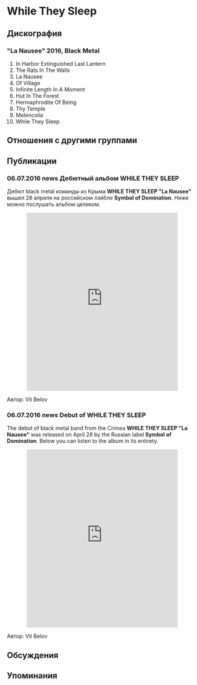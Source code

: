 # While They Sleep



## Дискография

### "La Nausee" 2016, Black Metal

01. In Harbor Extinguished Last Lantern
02. The Rats In The Walls
03. La Nausee
04. Of Village
05. Infinite Length In A Moment
06. Hut In The Forest
07. Hermaphrodite Of Being
08. Thy Temple
09. Melencolia
10. While They Sleep


## Отношения с другими группами


## Публикации

### 06.07.2016 news Дебютный альбом WHILE THEY SLEEP

<p>Дебют black metal команды из Крыма<strong> WHILE THEY SLEEP "La Nausee"</strong> вышел 28 апреля на российском лэйбле <strong>Symbol of Domination</strong>. Ниже можно послушать альбом целиком.</p><p><center><iframe src="https://bandcamp.com/EmbeddedPlayer/album=918795162/size=large/bgcol=ffffff/linkcol=0687f5/artwork=small/transparent=true/" style="border: 0px currentColor; width: 400px; height: 472px;" seamless="">&lt;a href="http://symbolofdomination.bandcamp.com/album/sodp054-while-they-sleep-la-nausee-2016"&gt;SODP054: While They Sleep - La Nausee (2016) by Symbol Of Domination Prod.&lt;/a&gt;</iframe><p></p></center>
Автор: Vit Belov

### 06.07.2016 news Debut of WHILE THEY SLEEP

The debut of black metal band from the Crimea <strong>WHILE THEY SLEEP "La Nausee"</strong> was released on April 28 by the Russian label<strong> Symbol of Domination</strong>. Below you can listen to the album in its entirety.<p><center><iframe src="https://bandcamp.com/EmbeddedPlayer/album=918795162/size=large/bgcol=ffffff/linkcol=0687f5/artwork=small/transparent=true/" style="border: 0px currentColor; width: 400px; height: 472px;" seamless="">&amp;amp;amp;amp;amp;lt;a href="http://symbolofdomination.bandcamp.com/album/sodp054-while-they-sleep-la-nausee-2016"&amp;amp;amp;amp;amp;gt;SODP054: While They Sleep - La Nausee (2016) by Symbol Of Domination Prod.&amp;amp;amp;amp;amp;lt;/a&amp;amp;amp;amp;amp;gt;</iframe><p></p></center>
Автор: Vit Belov


## Обсуждения


## Упоминания


